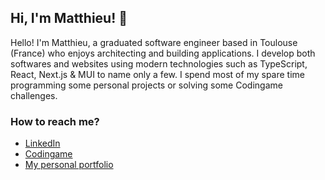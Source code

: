 ## Hi, I'm Matthieu! 👋

Hello! I'm Matthieu, a graduated software engineer based in Toulouse (France) who enjoys architecting and building applications. I develop both softwares and websites using modern technologies such as TypeScript, React, Next.js & MUI to name only a few. I spend most of my spare time programming some personal projects or solving some Codingame challenges.

### How to reach me?
- <a href="https://www.linkedin.com/in/matthieu-locussol" target="_blank" rel="noreferrer">LinkedIn</a>
- <a href="https://www.codingame.com/profile/b4e21e2f40f6232bcedf4fc58b5f37729870931" target="_blank" rel="noreferrer">Codingame</a>
- <a href="http://www.matthieu-locussol.com" target="_blank" rel="noreferrer">My personal portfolio</a>

